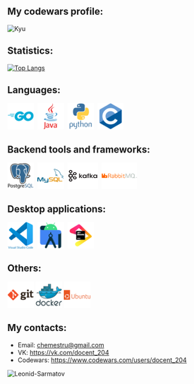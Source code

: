 ## My codewars profile:
![Kyu](https://www.codewars.com/users/docent_204/badges/large?logo=false)

## Statistics:
[![Top Langs](https://github-readme-stats.vercel.app/api/top-langs/?username=Leonid-Sarmatov&layout=donut&langs_count=8)](https://github.com/anuraghazra/github-readme-stats)

## Languages:
<div>
  <img src="https://raw.githubusercontent.com/devicons/devicon/1119b9f84c0290e0f0b38982099a2bd027a48bf1/icons/go/go-original-wordmark.svg" title="Go" alt="Go" width="60" height="60"/>&nbsp;
  <img src="https://github.com/devicons/devicon/blob/master/icons/java/java-original-wordmark.svg" title="Java" alt="Java" width="60" height="60"/>&nbsp;
  <img src="https://raw.githubusercontent.com/devicons/devicon/1119b9f84c0290e0f0b38982099a2bd027a48bf1/icons/python/python-original-wordmark.svg" title="Python" alt="Python" width="60" height="60"/>&nbsp;
  <img src="https://github.com/devicons/devicon/blob/master/icons/c/c-original.svg"title="C" alt="C" width="60" height="60"/>&nbsp;
</div>

## Backend tools and frameworks:
<div>
  <img src="https://github.com/devicons/devicon/blob/master/icons/postgresql/postgresql-original-wordmark.svg" title="PostgreSQL"  alt="PostgreSQL" width="60" height="60"/>&nbsp;
  <img src="https://github.com/devicons/devicon/blob/master/icons/mysql/mysql-original-wordmark.svg" title="MySQL"  alt="MySQL" width="60" height="60"/>&nbsp;
  <img src="https://github.com/devicons/devicon/blob/master/icons/apachekafka/apachekafka-original-wordmark.svg" title="Apachekafka"  alt="Apachekafka" width="70" height="60"/>&nbsp;
  <img src="https://github.com/devicons/devicon/blob/master/icons/rabbitmq/rabbitmq-original-wordmark.svg" title="RabbitMQ"  alt="RabbitMQ" width="80" height="60"/>&nbsp;
</div>

## Desktop applications:
<div>
  <img src="https://github.com/devicons/devicon/blob/master/icons/vscode/vscode-original-wordmark.svg" title="VSCode"  alt="VSCode" width="60" height="60"/>&nbsp;
  <img src="https://github.com/devicons/devicon/blob/master/icons/androidstudio/androidstudio-original.svg" title="androidstudio"  alt="androidstudio" width="60" height="60"/>&nbsp;
  <img src="https://github.com/devicons/devicon/blob/master/icons/jetbrains/jetbrains-original.svg" title="jetbrains"  alt="jetbrains" width="60" height="60"/>&nbsp;
</div>

## Others:
<div>
  <img src="https://github.com/devicons/devicon/blob/master/icons/git/git-original-wordmark.svg" title="Git" **alt="Git" width="60" height="60"/>
  <img src="https://github.com/devicons/devicon/blob/master/icons/docker/docker-original-wordmark.svg" title="Docker" **alt="Docker" width="60" height="60"/>
  <img src="https://github.com/devicons/devicon/blob/master/icons/ubuntu/ubuntu-plain-wordmark.svg" title="Ubuntu" **alt="Ubuntu" width="60" height="60"/>
</div>

## My contacts:
- Email: chemestru@gmail.com
- VK: https://vk.com/docent_204
- Codewars: https://www.codewars.com/users/docent_204

<p align="left"> <img src="https://komarev.com/ghpvc/?username=Leonid-Sarmatov&label=Profile%20views&color=0e75b6&style=flat" alt="Leonid-Sarmatov" /> </p>
<!--
**Leonid-Sarmatov/Leonid-Sarmatov** is a ✨ _special_ ✨ repository because its `README.md` (this file) appears on your GitHub profile.

Here are some ideas to get you started:

- 🔭 I’m currently working on ...
- 🌱 I’m currently learning ...
- 👯 I’m looking to collaborate on ...
- 🤔 I’m looking for help with ...
- 💬 Ask me about ...
- 📫 How to reach me: ...
- 😄 Pronouns: ...
- ⚡ Fun fact: ...
-->
